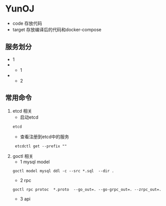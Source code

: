 # YunOJ

- code 存放代码
- target 存放编译后的代码和docker-compose

## 服务划分

- 1
-
    - 1
-
    - 2

## 常用命令

1. etcd 相关
    - 启动etcd
    ```shell
    etcd
    ```
    - 查看注册到etcd中的服务
    ```shell
     etcdctl get --prefix ""
    ```
2. goctl 相关
    - 1 mysql model
    ```shell
    goctl model mysql ddl -c --src *.sql  --dir .
    ```
    - 2 rpc
    ```shell
    goctl rpc protoc  *.proto  --go_out=. --go-grpc_out=. --zrpc_out=.
    ```
    - 3 api
    ```shell
    ```



